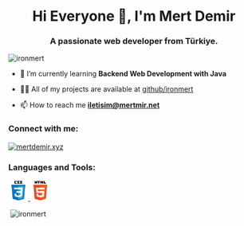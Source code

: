 <h1 align="center">Hi Everyone 👋, I'm Mert Demir</h1>
<h3 align="center">A passionate web developer from Türkiye.</h3>

<p align="left"> <img src="https://komarev.com/ghpvc/?username=ironmert&label=Profile%20views&color=0e75b6&style=flat" alt="ironmert" /> </p>

- 🌱 I’m currently learning **Backend Web Development with Java**

- 👨‍💻 All of my projects are available at [github/ironmert](https://github.com/ironmert)

- 📫 How to reach me **iletisim@mertmir.net**

<h3 align="left">Connect with me:</h3>
<p align="left">
<a href="https://instagram.com/mertdemir.xyz" target="blank"><img align="center" src="https://raw.githubusercontent.com/rahuldkjain/github-profile-readme-generator/master/src/images/icons/Social/instagram.svg" alt="mertdemir.xyz" height="30" width="40" /></a>
</p>

<h3 align="left">Languages and Tools:</h3>
<p align="left"> <a href="https://www.w3schools.com/css/" target="_blank" rel="noreferrer"> <img src="https://raw.githubusercontent.com/devicons/devicon/master/icons/css3/css3-original-wordmark.svg" alt="css3" width="40" height="40"/> </a> <a href="https://www.w3.org/html/" target="_blank" rel="noreferrer"> <img src="https://raw.githubusercontent.com/devicons/devicon/master/icons/html5/html5-original-wordmark.svg" alt="html5" width="40" height="40"/> </a> </p>

<p>&nbsp;<img align="center" src="https://github-readme-stats.vercel.app/api?username=ironmert&show_icons=true&locale=en" alt="ironmert" /></p>
